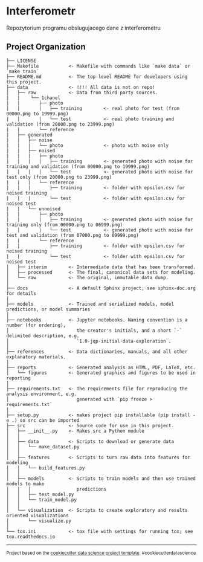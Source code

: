 Interferometr
==============================

Repozytorium programu obslugujacego dane z interferometru

Project Organization
------------

    ├── LICENSE
    ├── Makefile           <- Makefile with commands like `make data` or `make train`
    ├── README.md          <- The top-level README for developers using this project.
    ├── data               <- !!!! All data is not on repo!
    │   ├── raw            <- Data from third party sources.
    |   |    └── 1chanel
    |   |       ├── photo
    |   |       |   ├── training        <- real photo for test (from 00000.png to 19999.png)
    |   |       |   └── test            <- real photo training and validation (from 20000.png to 23999.png)
    |   |       └── reference
    |   ├── generated
    |   |   ├── noise
    |   |   |   └── photo               <- photo with noise only
    |   |   ├── noised
    |   |   |   ├── photo
    |   |   |   |   ├── training        <- generated photo with noise for training and validation (from 00000.png to 19999.png)
    |   |   |   |   └── test            <- generated photo with noise for test only (from 20000.png to 23999.png)
    |   |   |   └── reference
    |   |   |       ├── training        <- folder with epsilon.csv for noised training
    |   |   |       └── test            <- folder with epsilon.csv for noised test
    |   |   └── unnoised
    |   |       ├── photo
    |   |       |   ├── training        <- generated photo with noise for training only (from 00000.png to 06999.png)
    |   |       |   └── test            <- generated photo with noise for test and validation (from 07000.png to 09999.png)
    |   |       └── reference
    |   |           ├── training        <- folder with epsilon.csv for noised training
    |   |           └── test            <- folder with epsilon.csv for noised test
    │   ├── interim        <- Intermediate data that has been transformed.
    │   ├── processed      <- The final, canonical data sets for modeling.
    │   └── raw            <- The original, immutable data dump.
    │
    ├── docs               <- A default Sphinx project; see sphinx-doc.org for details
    │
    ├── models             <- Trained and serialized models, model predictions, or model summaries
    │
    ├── notebooks          <- Jupyter notebooks. Naming convention is a number (for ordering),
    │                         the creator's initials, and a short `-` delimited description, e.g.
    │                         `1.0-jqp-initial-data-exploration`.
    │
    ├── references         <- Data dictionaries, manuals, and all other explanatory materials.
    │
    ├── reports            <- Generated analysis as HTML, PDF, LaTeX, etc.
    │   └── figures        <- Generated graphics and figures to be used in reporting
    │
    ├── requirements.txt   <- The requirements file for reproducing the analysis environment, e.g.
    │                         generated with `pip freeze > requirements.txt`
    │
    ├── setup.py           <- makes project pip installable (pip install -e .) so src can be imported
    ├── src                <- Source code for use in this project.
    │   ├── __init__.py    <- Makes src a Python module
    │   │
    │   ├── data           <- Scripts to download or generate data
    │   │   └── make_dataset.py
    │   │
    │   ├── features       <- Scripts to turn raw data into features for modeling
    │   │   └── build_features.py
    │   │
    │   ├── models         <- Scripts to train models and then use trained models to make
    │   │   │                 predictions
    │   │   ├── test_model.py
    │   │   └── train_model.py
    │   │
    │   └── visualization  <- Scripts to create exploratory and results oriented visualizations
    │       └── visualize.py
    │
    └── tox.ini            <- tox file with settings for running tox; see tox.readthedocs.io


--------

<p><small>Project based on the <a target="_blank" href="https://drivendata.github.io/cookiecutter-data-science/">cookiecutter data science project template</a>. #cookiecutterdatascience</small></p>

